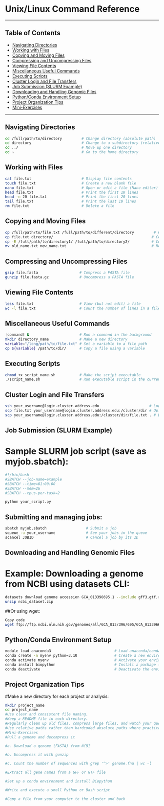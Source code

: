 # Unix/Linux Command Reference


---

## Table of Contents

- [Navigating Directories](#navigating-directories)
- [Working with Files](#working-with-files)
- [Copying and Moving Files](#copying-and-moving-files)
- [Compressing and Uncompressing Files](#compressing-and-uncompressing-files)
- [Viewing File Contents](#viewing-file-contents)
- [Miscellaneous Useful Commands](#miscellaneous-useful-commands)
- [Executing Scripts](#executing-scripts)
- [Cluster Login and File Transfers](#cluster-login-and-file-transfers)
- [Job Submission (SLURM Example)](#job-submission-slurm-example)
- [Downloading and Handling Genomic Files](#downloading-and-handling-genomic-files)
- [Python/Conda Environment Setup](#pythonconda-environment-setup)
- [Project Organization Tips](#project-organization-tips)
- [Mini-Exercises](#mini-exercises)

---

## Navigating Directories
```bash
cd /full/path/to/directory         # Change directory (absolute path)
cd directory                       # Change to a subdirectory (relative path)
cd ../                             # Move up one directory
cd ~                               # Go to the home directory
```
## Working with Files
```bash
cat file.txt                       # Display file contents
touch file.txt                     # Create a new blank file
nano file.txt                      # Open or edit a file (Nano editor)
head file.txt                      # Print the first 10 lines
head -n 20 file.txt                # Print the first 20 lines
tail file.txt                      # Print the last 10 lines
rm file.txt                        # Delete a file
```
## Copying and Moving Files
```bash
cp /full/path/to/file.txt /full/path/to/different/directory         # Copy a file
cp file.txt directory/                                             # Copy to a subdirectory
cp -R /full/path/to/directory1/ /full/path/to/directory2/          # Copy directories recursively
mv old_name.txt new_name.txt                                       # Rename or move a file
```
## Compressing and Uncompressing Files
```bash
gzip file.fasta                   # Compress a FASTA file
gunzip file.fasta.gz              # Uncompress a FASTA file
```
## Viewing File Contents
```bash
less file.txt                     # View (but not edit) a file
wc -l file.txt                    # Count the number of lines in a file
```

## Miscellaneous Useful Commands
```bash
[command] &                       # Run a command in the background
mkdir directory_name              # Make a new directory
variable="/long/path/to/file.txt" # Set a variable to a file path
cp ${variable} /path/to/dir/      # Copy a file using a variable
```
## Executing Scripts
```bash
chmod +x script_name.sh           # Make the script executable
./script_name.sh                  # Run executable script in the current directory
```
## Cluster Login and File Transfers
```bash
ssh your_username@login.cluster.address.edu                       # Log onto the cluster
scp file.txt your_username@login.cluster.address.edu:/cluster/dir # Upload file to cluster
scp your_username@login.cluster.address.edu:/cluster/dir/file.txt . # Download file from cluster
```
## Job Submission (SLURM Example)
# Sample SLURM job script (save as myjob.sbatch):

```bash
#!/bin/bash
#SBATCH --job-name=example
#SBATCH --time=01:00:00
#SBATCH --mem=2G
#SBATCH --cpus-per-task=2

python your_script.py
```

## Submitting and managing jobs:

```bash
sbatch myjob.sbatch                  # Submit a job
squeue -u your_username              # See your jobs in the queue
scancel JOBID                        # Cancel a job by its ID
```
## Downloading and Handling Genomic Files
# Example: Downloading a genome from NCBI using datasets CLI:

```bash
datasets download genome accession GCA_013396695.1 --include gff3,gtf,rna,cds,protein,genome,seq-report
unzip ncbi_dataset.zip
```

##Or using wget:

```bash
Copy code
wget ftp://ftp.ncbi.nlm.nih.gov/genomes/all/GCA_013/396/695/GCA_013396695.1_name/xxx.fna.gz
```
## Python/Conda Environment Setup
```bash
module load anaconda3                             # Load anaconda/conda if required by the cluster
conda create -n myenv python=3.10                 # Create a new environment
conda activate myenv                              # Activate your environment
conda install biopython                           # Install a package (example)
conda deactivate                                  # Deactivate the environment
```

## Project Organization Tips
#Make a new directory for each project or analysis:
```bash
mkdir project_name
cd project_name
#Use clear and consistent file naming.
#Keep a README file in each directory.
#Regularly clean up old files, compress large files, and watch your quota.
#Use relative paths rather than hardcoded absolute paths where practical.
#Mini-Exercises
#Pull a genome and decompress it

#a. Download a genome (FASTA) from NCBI

#b. Uncompress it with gunzip

#c. Count the number of sequences with grep '^>' genome.fna | wc -l

#Extract all gene names from a GFF or GTF file

#Set up a conda environment and install Biopython

#Write and execute a small Python or Bash script

#Copy a file from your computer to the cluster and back
```
